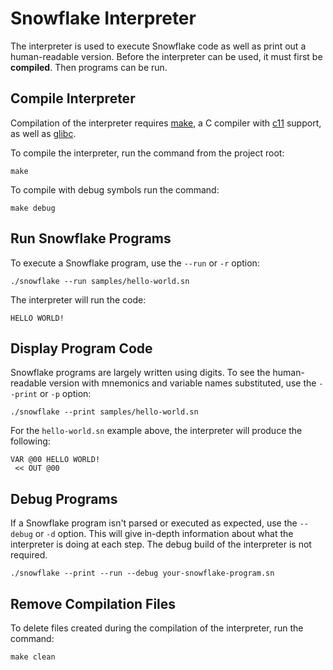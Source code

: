 # Snowflake Interpreter

The interpreter is used to execute Snowflake code as well as print 
out a human-readable version. Before the interpreter can be used,
it must first be **compiled**. Then programs can be run.

## Compile Interpreter

Compilation of the interpreter requires [make][4], a C compiler 
with [c11][5] support, as well as [glibc][6].

To compile the interpreter, run the command from the project root:
```
make
```

To compile with debug symbols run the command:
```
make debug
```

[4]: https://en.wikipedia.org/wiki/Make_(software)
[5]: https://en.wikipedia.org/wiki/C11_(C_standard_revision)
[6]: https://en.wikipedia.org/wiki/GNU_C_Library

## Run Snowflake Programs

To execute a Snowflake program, use the `--run` or `-r` option:

```
./snowflake --run samples/hello-world.sn
```

The interpreter will run the code:

```
HELLO WORLD!
```

## Display Program Code

Snowflake programs are largely written using digits. To see the human-readable version
with mnemonics and variable names substituted, use the `--print` or `-p` option:

```
./snowflake --print samples/hello-world.sn
```

For the `hello-world.sn` example above, the interpreter will produce 
the following:

```
VAR @00 HELLO WORLD!
 << OUT @00
```

## Debug Programs

If a Snowflake program isn't parsed or executed as expected, use
the `--debug` or `-d` option. This will give in-depth information 
about what the interpreter is doing at each step. The debug build of 
the interpreter is not required.

```
./snowflake --print --run --debug your-snowflake-program.sn
```

## Remove Compilation Files

To delete files created during the compilation of the 
interpreter, run the command:

```
make clean
```
